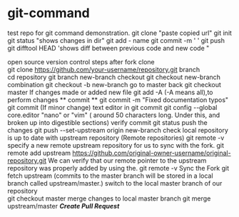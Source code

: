 # git-command
test repo for git command demonstration.
git clone "paste copied url"
git init
git status "shows changes in dir"
git add - name
git commit -m ' '
git push
git difftool HEAD 'shows diff between previous code and new code "


open source
version control steps
after fork
clone  
		git clone https://github.com/your-username/repository.git
branch  
		cd repository
		git branch new-branch
checkout 
		git checkout new-branch
combination
		git checkout -b new-branch
go to master back 
		git checkout master
If changes made or added new file
		git add -A  (-A means all),to perform changes
** commit ** 
		git commit -m "Fixed documentation typos"
		git commit (If minor change)
text editor in git commit
		git config --global core.editor "nano"   or "vim"
( around 50 characters long. Under this, and broken up into digestible sections)
verify commit
		git status
push the changes
		git push --set-upstream origin new-branch
check local repository is up to date with upstream repository
	(Remote repositories)
		git remote -v
specify a new remote upstream repository for us to sync with the fork.
		git remote add upstream https://github.com/original-owner-username/original-repository.git
We can verify that our remote pointer to the upstream repository was properly added by using the.
		git remote -v
Sync the Fork
		git fetch upstream
	(commits to the master branch will be stored in a local branch called upstream/master.)
switch to the local master branch of our repository		
		git checkout master
merge changes to local master branch
		git merge upstream/master
*****Create Pull Request*****


		
